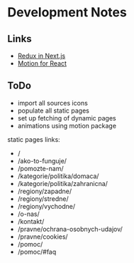 # Development Notes

## Links

- [Redux in Next.js](https://redux.js.org/usage/nextjs)
- [Motion for React](https://motion.dev/docs/react)

## ToDo

- import all sources icons
- populate all static pages
- set up fetching of dynamic pages
- animations using motion package

static pages links:

- /
- /ako-to-funguje/
- /pomozte-nam/
- /kategorie/politika/domaca/
- /kategorie/politika/zahranicna/
- /regiony/zapadne/
- /regiony/stredne/
- /regiony/vychodne/
- /o-nas/
- /kontakt/
- /pravne/ochrana-osobnych-udajov/
- /pravne/cookies/
- /pomoc/
- /pomoc/#faq
